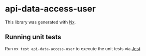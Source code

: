 # api-data-access-user

This library was generated with [Nx](https://nx.dev).

## Running unit tests

Run `nx test api-data-access-user` to execute the unit tests via [Jest](https://jestjs.io).
